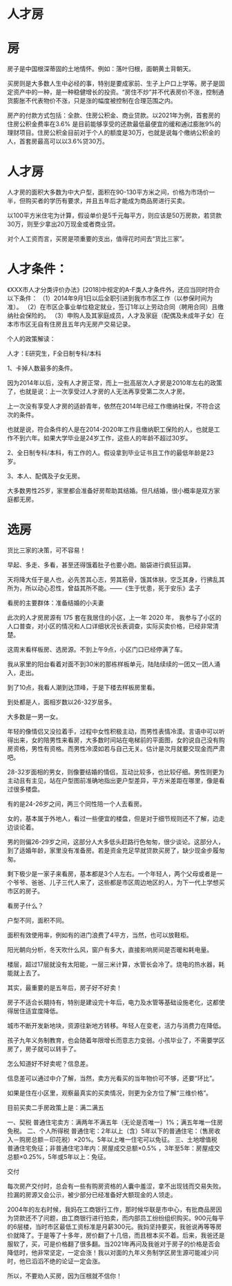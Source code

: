 



# 人才房

# 房

房子是中国根深蒂固的土地情怀。例如：落叶归根，面朝黄土背朝天。

买房则是大多数人生中必经的事，特别是要成家前、生子上户口上学等。房子是固定资产中的一种，是一种稳健增长的投资。“房住不炒”并不代表房价不涨，控制通货膨胀不代表物价不涨，只是涨的幅度被控制在合理范围之内。

房产的付款方式包括：全款、住房公积金、商业贷款。以2021年为例，首套房的住房公积金费率在3.6%  是目前能够享受的还款最低最便宜的缓和通过膨胀9%的理财项目。住房公积金目前对于个人的额度是30万，也就是说每个缴纳公积金的人，首套房最高可以以3.6%贷30万。



# 人才房

  人才房的面积大多数为中大户型，面积在90-130平方米之间，价格为市场价一半，但购买者的学历有要求，并且五年后才能成为商品房进行买卖。

  以100平方米住宅为计算，假设单价是5千元每平方，则应该是50万房款，若贷款30万，则至少拿出20万现金或者商业贷。

  对个人工资而言，买房是项重要的支出，值得花时间去“货比三家”。


# 人才条件：

《XXX市人才分类评价办法》[2018]中规定的A-F类人才条件外，还应当同时符合以下条件：
（1）2014年9月1日以后全职引进到我市市区工作（以参保时间为准）。
（2）在市区企事业单位稳定就业，签订1年以上劳动合同（聘用合同）且缴纳社会保险的。
（3）申购人及其家庭成员，人才及家庭（配偶及未成年子女）在本市市区无自有住房且五年内无房产交易记录。


个人的政策解读：

人才：E研究生，F全日制专科/本科

1、卡掉人数最多的条件。

因为2014年以后，没有人才房正常，而上一批高层次人才房是2010年左右的政策了，也就是说：上一次享受过人才房的人无法再享受第二次人才房。

上一次没有享受人才房的适龄青年，依然在2014年已经工作缴纳社保，不符合这次的条件。

也就是说，符合条件的人是在2014-2020年工作且缴纳职工保险的人，也就是工作不到六年。如果大学毕业是24岁工作，这些人的年龄不超过30岁。

2、全日制专科/本科，有工作的人。假设拿到毕业证书且工作的最低年龄是23岁。

3、本人、配偶及子女无房。

大多数男性25岁，家里都会准备好房帮助其结婚。但凡结婚，很小概率是双方家庭都无房。



# 选房

货比三家的决策，可不容易！

早起、多走、多看，甚至还得饿着肚子也要小跑。脑袋进行疯狂运算。

天将降大任于是人也，必先苦其心志，劳其筋骨，饿其体肤，空乏其身，行拂乱其所为，所以动心忍性，曾益其所不能。——《生于忧患，死于安乐》孟子                 

看房的主要群体：准备结婚的小夫妻

此次的人才房房源有 175 套在我居住的小区，上一年 2020 年， 我参与了小区的人口普查，对小区的情况和人口详细状况长表调查，实际买卖价格，已经非常清楚。


这周末看样板房、选房源。不到上午9点，小区门口已经停满了车。

我从家里的阳台看着对面不到30米的那栋样板单元，陆陆续续的一团又一团人涌入，走出。


到了10点，我看人潮到达顶峰，于是下楼去样板房里看。

到处都是人，面相岁数以26-32岁居多。

大多数是一男一女。

年轻的像情侣又没拉着手，过程中女性积极主动，而男性表情冷漠。言语中可以听得出来，女的陪男性来看房，大多数时间站在电梯前的平面图，女的说自己没有购房资格，男性有资格。而男性冷漠如若与自己无关。估计是次月就要交现金而严肃吧。


28-32岁面相的男女，则像要结婚的情侣，互动比较多，也比较仔细。男性则更为主动且有主见，站在户型图前准确地指出更户型差异，平方米差距在哪里，像是看过很多楼盘。


有的是24-26岁之间，两三个同性陪一个人去看房。

女的，基本属于外地人，看过一些便宜的楼盘，但是对于细节规则还不了解，边走边谈论着。

男的则偏26-29岁之间，这部分人大多低头赶路行色匆匆，很少谈论。这部分人，到了适婚年龄，家里没有准备房。若是资金充足早就贷款买房了，缺少现金步履匆匆。


剩下极少是一家子来看房，基本都是3个人左右。一个年轻人，两个父母或者是一个爷爷、爸爸、儿子三代人来了，这些都是市区周边地区的人，为下一代上学想买市区的房子。


看房子什么？

户型不同，面积不同。


面积有效使用率，例如有的进门浪费了4平方，当然，也可以放鞋柜。


阳光朝向分析，冬天吹什么风，窗户有多大，直接影响房间是否暖和耗电量。


楼层，超过17层就没有太阳能，一层三米计算，水管长会冷了。烧电的热水器，耗能就上去了。


其实，最重要的是五年后，房子好不好卖！

房子不适合长期持有，特别是建设完十年后，电力及水管等基础设施老化，这都使得居住适宜度降低。

城市不断开发新地块，资源往新地方转移。年轻人在变老，活力与消费力在降低。

孩子九年义务制教育，也会随着年限增长而意志力变弱。小孩毕业了，不需要学区房了，房子就可以转手了。


怎么知道好不好卖呢？信息差。

信息差可以通过中介了解，当然，卖方光看买的当年物价可不够，还要“环比”。

如果是住在小区里，观察最真实的买卖情况，则更为全方位了解“三维价格”。


目前买卖二手房政策上是：满二满五


一、契税
普通住宅卖方：满两年不满五年（无论是否唯一）1%；满五年唯一住房免税。
二、个人所得税
普通住宅：2年以上（含）5年以下的普通住宅：（售房收入－购房总额－印花税）×20%。5年以上唯一住宅可以免征。
三、土地增值税
普通住宅免征；非普通住宅3年内：房屋成交总额×0.5% ，3年至5年：房屋成交总额×0.25%，5年或5年以上：免征。


交付

每次房产交付时，总会有一些有购房资格的人囊中羞涩，拿不出现钱而交易失败。捡漏的房源又会公示，被少部分已经准备好大额现金的人领走。


2004年的左右时候，我妈在工商银行工作，那时候华联是市中心，有批商品房因为贷款还不了问题，由工商银行进行拍卖，而内部员工纷纷组织购买。900元每平的6层楼，当时市区最低工资标准是月薪300元。我妈坚持要买，我爸说再等等房价就降了。于是等了十多年，房价翻了十几倍，而且根本买不着。后来，我爸还是服软了，买，可是价格翻了很多翻。当2021年再问及我爸对于房子的价格是否会降低时，他非常坚定，一定会涨！我以对面的九年义务制学区房生源可能减少问时，他已滔滔不绝的论证一定会涨。


所以，不要劝人买房，因为压根就不信你！
